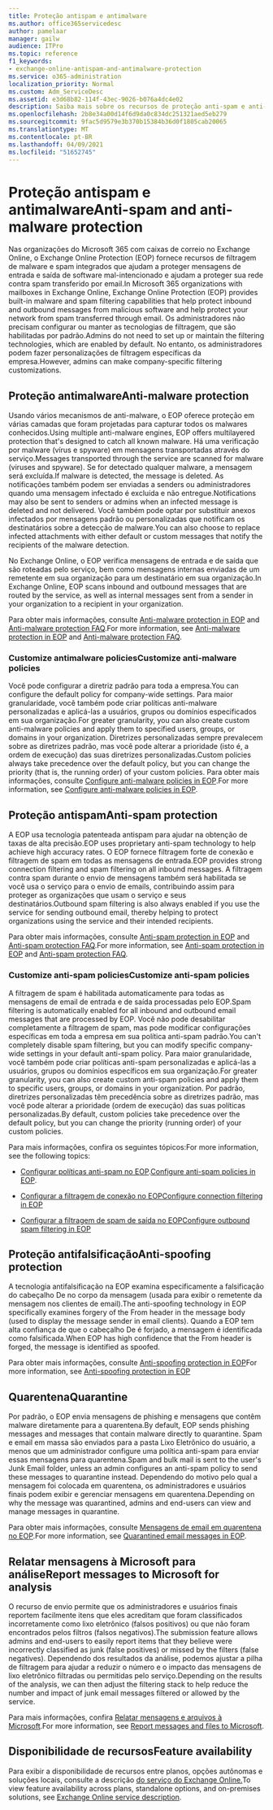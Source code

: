 ```yaml
---
title: Proteção antispam e antimalware
ms.author: office365servicedesc
author: pamelaar
manager: gailw
audience: ITPro
ms.topic: reference
f1_keywords:
- exchange-online-antispam-and-antimalware-protection
ms.service: o365-administration
localization_priority: Normal
ms.custom: Adm_ServiceDesc
ms.assetid: e3d68b82-114f-43ec-9026-b076a4dc4e02
description: Saiba mais sobre os recursos de proteção anti-spam e anti-malware que estão disponíveis em organizações do Microsoft 365 com caixas de correio do Exchange Online.
ms.openlocfilehash: 2b8e34a00d14f6d9da0c834dc251321aed5eb279
ms.sourcegitcommit: 9fac5d9579e3b370b15384b36d0f1805cab20065
ms.translationtype: MT
ms.contentlocale: pt-BR
ms.lasthandoff: 04/09/2021
ms.locfileid: "51652745"
---
```

# <a name="anti-spam-and-anti-malware-protection"></a><span data-ttu-id="cdbe3-103">Proteção antispam e antimalware</span><span class="sxs-lookup"><span data-stu-id="cdbe3-103">Anti-spam and anti-malware protection</span></span>

<span data-ttu-id="cdbe3-104">Nas organizações do Microsoft 365 com caixas de correio no Exchange Online, o Exchange Online Protection (EOP) fornece recursos de filtragem de malware e spam integrados que ajudam a proteger mensagens de entrada e saída de software mal-intencionado e ajudam a proteger sua rede contra spam transferido por email.</span><span class="sxs-lookup"><span data-stu-id="cdbe3-104">In Microsoft 365 organizations with mailboxes in Exchange Online, Exchange Online Protection (EOP) provides built-in malware and spam filtering capabilities that help protect inbound and outbound messages from malicious software and help protect your network from spam transferred through email.</span></span> <span data-ttu-id="cdbe3-105">Os administradores não precisam configurar ou manter as tecnologias de filtragem, que são habilitadas por padrão.</span><span class="sxs-lookup"><span data-stu-id="cdbe3-105">Admins do not need to set up or maintain the filtering technologies, which are enabled by default.</span></span> <span data-ttu-id="cdbe3-106">No entanto, os administradores podem fazer personalizações de filtragem específicas da empresa.</span><span class="sxs-lookup"><span data-stu-id="cdbe3-106">However, admins can make company-specific filtering customizations.</span></span>

## <a name="anti-malware-protection"></a><span data-ttu-id="cdbe3-107">Proteção antimalware</span><span class="sxs-lookup"><span data-stu-id="cdbe3-107">Anti-malware protection</span></span>

<span data-ttu-id="cdbe3-108">Usando vários mecanismos de anti-malware, o EOP oferece proteção em várias camadas que foram projetadas para capturar todos os malwares conhecidos.</span><span class="sxs-lookup"><span data-stu-id="cdbe3-108">Using multiple anti-malware engines, EOP offers multilayered protection that's designed to catch all known malware.</span></span> <span data-ttu-id="cdbe3-109">Há uma verificação por malware (vírus e spyware) em mensagens transportadas através do serviço.</span><span class="sxs-lookup"><span data-stu-id="cdbe3-109">Messages transported through the service are scanned for malware (viruses and spyware).</span></span> <span data-ttu-id="cdbe3-110">Se for detectado qualquer malware, a mensagem será excluída.</span><span class="sxs-lookup"><span data-stu-id="cdbe3-110">If malware is detected, the message is deleted.</span></span> <span data-ttu-id="cdbe3-111">As notificações também podem ser enviadas a senders ou administradores quando uma mensagem infectado é excluída e não entregue.</span><span class="sxs-lookup"><span data-stu-id="cdbe3-111">Notifications may also be sent to senders or admins when an infected message is deleted and not delivered.</span></span> <span data-ttu-id="cdbe3-112">Você também pode optar por substituir anexos infectados por mensagens padrão ou personalizadas que notificam os destinatários sobre a detecção de malware.</span><span class="sxs-lookup"><span data-stu-id="cdbe3-112">You can also choose to replace infected attachments with either default or custom messages that notify the recipients of the malware detection.</span></span>

<span data-ttu-id="cdbe3-113">No Exchange Online, o EOP verifica mensagens de entrada e de saída que são roteadas pelo serviço, bem como mensagens internas enviadas de um remetente em sua organização para um destinatário em sua organização.</span><span class="sxs-lookup"><span data-stu-id="cdbe3-113">In Exchange Online, EOP scans inbound and outbound messages that are routed by the service, as well as internal messages sent from a sender in your organization to a recipient in your organization.</span></span>

<span data-ttu-id="cdbe3-114">Para obter mais informações, consulte [Anti-malware protection in EOP](/microsoft-365/security/office-365-security/anti-malware-protection) and [Anti-malware protection FAQ](/microsoft-365/security/office-365-security/anti-malware-protection-faq-eop).</span><span class="sxs-lookup"><span data-stu-id="cdbe3-114">For more information, see [Anti-malware protection in EOP](/microsoft-365/security/office-365-security/anti-malware-protection) and [Anti-malware protection FAQ](/microsoft-365/security/office-365-security/anti-malware-protection-faq-eop).</span></span>

### <a name="customize-anti-malware-policies"></a><span data-ttu-id="cdbe3-115">Customize antimalware policies</span><span class="sxs-lookup"><span data-stu-id="cdbe3-115">Customize anti-malware policies</span></span>

<span data-ttu-id="cdbe3-116">Você pode configurar a diretriz padrão para toda a empresa.</span><span class="sxs-lookup"><span data-stu-id="cdbe3-116">You can configure the default policy for company-wide settings.</span></span> <span data-ttu-id="cdbe3-117">Para maior granularidade, você também pode criar políticas anti-malware personalizadas e aplicá-las a usuários, grupos ou domínios especificados em sua organização.</span><span class="sxs-lookup"><span data-stu-id="cdbe3-117">For greater granularity, you can also create custom anti-malware policies and apply them to specified users, groups, or domains in your organization.</span></span> <span data-ttu-id="cdbe3-118">Diretrizes personalizadas sempre prevalecem sobre as diretrizes padrão, mas você pode alterar a prioridade (isto é, a ordem de execução) das suas diretrizes personalizadas.</span><span class="sxs-lookup"><span data-stu-id="cdbe3-118">Custom policies always take precedence over the default policy, but you can change the priority (that is, the running order) of your custom policies.</span></span> <span data-ttu-id="cdbe3-119">Para obter mais informações, consulte [Configure anti-malware policies in EOP](/microsoft-365/security/office-365-security/configure-anti-malware-policies).</span><span class="sxs-lookup"><span data-stu-id="cdbe3-119">For more information, see [Configure anti-malware policies in EOP](/microsoft-365/security/office-365-security/configure-anti-malware-policies).</span></span>

## <a name="anti-spam-protection"></a><span data-ttu-id="cdbe3-120">Proteção antispam</span><span class="sxs-lookup"><span data-stu-id="cdbe3-120">Anti-spam protection</span></span>

<span data-ttu-id="cdbe3-121">A EOP usa tecnologia patenteada antispam para ajudar na obtenção de taxas de alta precisão.</span><span class="sxs-lookup"><span data-stu-id="cdbe3-121">EOP uses proprietary anti-spam technology to help achieve high accuracy rates.</span></span> <span data-ttu-id="cdbe3-122">O EOP fornece filtragem forte de conexão e filtragem de spam em todas as mensagens de entrada.</span><span class="sxs-lookup"><span data-stu-id="cdbe3-122">EOP provides strong connection filtering and spam filtering on all inbound messages.</span></span> <span data-ttu-id="cdbe3-123">A filtragem contra spam durante o envio de mensagens também será habilitada se você usa o serviço para o envio de emails, contribuindo assim para proteger as organizações que usam o serviço e seus destinatários.</span><span class="sxs-lookup"><span data-stu-id="cdbe3-123">Outbound spam filtering is also always enabled if you use the service for sending outbound email, thereby helping to protect organizations using the service and their intended recipients.</span></span>

<span data-ttu-id="cdbe3-124">Para obter mais informações, consulte [Anti-spam protection in EOP](/microsoft-365/security/office-365-security/anti-spam-protection) and [Anti-spam protection FAQ](/microsoft-365/security/office-365-security/anti-spam-protection-faq).</span><span class="sxs-lookup"><span data-stu-id="cdbe3-124">For more information, see [Anti-spam protection in EOP](/microsoft-365/security/office-365-security/anti-spam-protection) and [Anti-spam protection FAQ](/microsoft-365/security/office-365-security/anti-spam-protection-faq).</span></span>

### <a name="customize-anti-spam-policies"></a><span data-ttu-id="cdbe3-125">Customize anti-spam policies</span><span class="sxs-lookup"><span data-stu-id="cdbe3-125">Customize anti-spam policies</span></span>

<span data-ttu-id="cdbe3-126">A filtragem de spam é habilitada automaticamente para todas as mensagens de email de entrada e de saída processadas pelo EOP.</span><span class="sxs-lookup"><span data-stu-id="cdbe3-126">Spam filtering is automatically enabled for all inbound and outbound email messages that are processed by EOP.</span></span> <span data-ttu-id="cdbe3-127">Você não pode desabilitar completamente a filtragem de spam, mas pode modificar configurações específicas em toda a empresa em sua política anti-spam padrão.</span><span class="sxs-lookup"><span data-stu-id="cdbe3-127">You can't completely disable spam filtering, but you can modify specific company-wide settings in your default anti-spam policy.</span></span> <span data-ttu-id="cdbe3-128">Para maior granularidade, você também pode criar políticas anti-spam personalizadas e aplicá-las a usuários, grupos ou domínios específicos em sua organização.</span><span class="sxs-lookup"><span data-stu-id="cdbe3-128">For greater granularity, you can also create custom anti-spam policies and apply them to specific users, groups, or domains in your organization.</span></span> <span data-ttu-id="cdbe3-129">Por padrão, diretrizes personalizadas têm precedência sobre as diretrizes padrão, mas você pode alterar a prioridade (ordem de execução) das suas políticas personalizadas.</span><span class="sxs-lookup"><span data-stu-id="cdbe3-129">By default, custom policies take precedence over the default policy, but you can change the priority (running order) of your custom policies.</span></span>

<span data-ttu-id="cdbe3-130">Para mais informações, confira os seguintes tópicos:</span><span class="sxs-lookup"><span data-stu-id="cdbe3-130">For more information, see the following topics:</span></span>

- <span data-ttu-id="cdbe3-131">[Configurar políticas anti-spam no EOP](/microsoft-365/security/office-365-security/configure-your-spam-filter-policies).</span><span class="sxs-lookup"><span data-stu-id="cdbe3-131">[Configure anti-spam policies in EOP](/microsoft-365/security/office-365-security/configure-your-spam-filter-policies).</span></span>

- [<span data-ttu-id="cdbe3-132">Configurar a filtragem de conexão no EOP</span><span class="sxs-lookup"><span data-stu-id="cdbe3-132">Configure connection filtering in EOP</span></span>](/microsoft-365/security/office-365-security/configure-the-connection-filter-policy)

- [<span data-ttu-id="cdbe3-133">Configurar a filtragem de spam de saída no EOP</span><span class="sxs-lookup"><span data-stu-id="cdbe3-133">Configure outbound spam filtering in EOP</span></span>](/microsoft-365/security/office-365-security/configure-the-outbound-spam-policy)

## <a name="anti-spoofing-protection"></a><span data-ttu-id="cdbe3-134">Proteção antifalsificação</span><span class="sxs-lookup"><span data-stu-id="cdbe3-134">Anti-spoofing protection</span></span>

<span data-ttu-id="cdbe3-135">A tecnologia antifalsificação na EOP examina especificamente a falsificação do cabeçalho De no corpo da mensagem (usada para exibir o remetente da mensagem nos clientes de email).</span><span class="sxs-lookup"><span data-stu-id="cdbe3-135">The anti-spoofing technology in EOP specifically examines forgery of the From header in the message body (used to display the message sender in email clients).</span></span> <span data-ttu-id="cdbe3-136">Quando a EOP tem alta confiança de que o cabeçalho De é forjado, a mensagem é identificada como falsificada.</span><span class="sxs-lookup"><span data-stu-id="cdbe3-136">When EOP has high confidence that the From header is forged, the message is identified as spoofed.</span></span>

<span data-ttu-id="cdbe3-137">Para obter mais informações, consulte [Anti-spoofing protection in EOP](/microsoft-365/security/office-365-security/anti-spoofing-protection)</span><span class="sxs-lookup"><span data-stu-id="cdbe3-137">For more information, see [Anti-spoofing protection in EOP](/microsoft-365/security/office-365-security/anti-spoofing-protection)</span></span>

## <a name="quarantine"></a><span data-ttu-id="cdbe3-138">Quarentena</span><span class="sxs-lookup"><span data-stu-id="cdbe3-138">Quarantine</span></span>

<span data-ttu-id="cdbe3-139">Por padrão, o EOP envia mensagens de phishing e mensagens que contêm malware diretamente para a quarentena.</span><span class="sxs-lookup"><span data-stu-id="cdbe3-139">By default, EOP sends phishing messages and messages that contain malware directly to quarantine.</span></span> <span data-ttu-id="cdbe3-140">Spam e email em massa são enviados para a pasta Lixo Eletrônico do usuário, a menos que um administrador configure uma política anti-spam para enviar essas mensagens para quarentena.</span><span class="sxs-lookup"><span data-stu-id="cdbe3-140">Spam and bulk mail is sent to the user's Junk Email folder, unless an admin configures an anti-spam policy to send these messages to quarantine instead.</span></span> <span data-ttu-id="cdbe3-141">Dependendo do motivo pelo qual a mensagem foi colocada em quarentena, os administradores e usuários finais podem exibir e gerenciar mensagens em quarentena.</span><span class="sxs-lookup"><span data-stu-id="cdbe3-141">Depending on why the message was quarantined, admins and end-users can view and manage messages in quarantine.</span></span>

<span data-ttu-id="cdbe3-142">Para obter mais informações, consulte [Mensagens de email em quarentena no EOP](/microsoft-365/security/office-365-security/quarantine-email-messages).</span><span class="sxs-lookup"><span data-stu-id="cdbe3-142">For more information, see [Quarantined email messages in EOP](/microsoft-365/security/office-365-security/quarantine-email-messages).</span></span>

## <a name="report-messages-to-microsoft-for-analysis"></a><span data-ttu-id="cdbe3-143">Relatar mensagens à Microsoft para análise</span><span class="sxs-lookup"><span data-stu-id="cdbe3-143">Report messages to Microsoft for analysis</span></span>

<span data-ttu-id="cdbe3-144">O recurso de envio permite que os administradores e usuários finais reportem facilmente itens que eles acreditam que foram classificados incorretamente como lixo eletrônico (falsos positivos) ou que não foram encontrados pelos filtros (falsos negativos).</span><span class="sxs-lookup"><span data-stu-id="cdbe3-144">The submission feature allows admins and end-users to easily report items that they believe were incorrectly classified as junk (false positives) or missed by the filters (false negatives).</span></span> <span data-ttu-id="cdbe3-145">Dependendo dos resultados da análise, podemos ajustar a pilha de filtragem para ajudar a reduzir o número e o impacto das mensagens de lixo eletrônico filtradas ou permitidas pelo serviço.</span><span class="sxs-lookup"><span data-stu-id="cdbe3-145">Depending on the results of the analysis, we can then adjust the filtering stack to help reduce the number and impact of junk email messages filtered or allowed by the service.</span></span>

<span data-ttu-id="cdbe3-146">Para mais informações, confira [Relatar mensagens e arquivos à Microsoft](/microsoft-365/security/office-365-security/report-junk-email-messages-to-microsoft).</span><span class="sxs-lookup"><span data-stu-id="cdbe3-146">For more information, see [Report messages and files to Microsoft](/microsoft-365/security/office-365-security/report-junk-email-messages-to-microsoft).</span></span>

## <a name="feature-availability"></a><span data-ttu-id="cdbe3-147">Disponibilidade de recursos</span><span class="sxs-lookup"><span data-stu-id="cdbe3-147">Feature availability</span></span>

<span data-ttu-id="cdbe3-148">Para exibir a disponibilidade de recursos entre planos, opções autônomas e soluções locais, consulte a descrição [do serviço do Exchange Online.](exchange-online-service-description.md)</span><span class="sxs-lookup"><span data-stu-id="cdbe3-148">To view feature availability across plans, standalone options, and on-premises solutions, see [Exchange Online service description](exchange-online-service-description.md).</span></span>